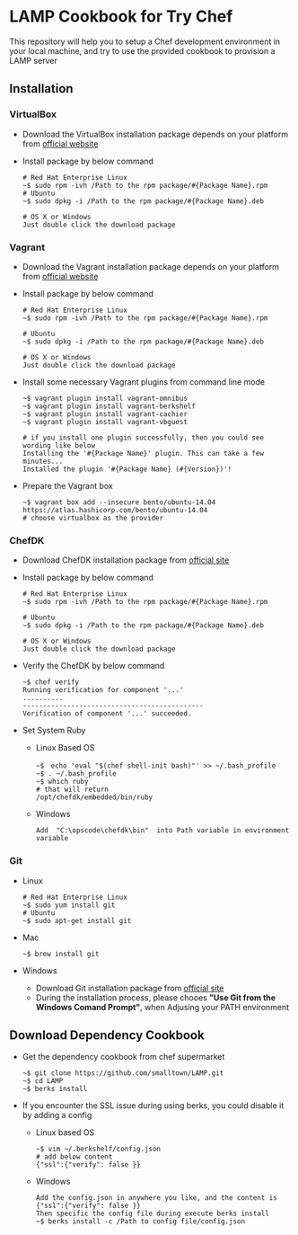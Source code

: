 # LAMP Cookbook for Try Chef

This repository will help you to setup a Chef development environment in your local machine, and try to use the provided cookbook to provision a LAMP server

## Installation
### VirtualBox

- Download the VirtualBox installation package depends on your platform from [official website](https://www.virtualbox.org/wiki/Downloads) 

- Install package by below command

	```
	# Red Hat Enterprise Linux
	~$ sudo rpm -ivh /Path to the rpm package/#{Package Name}.rpm
	# Ubuntu
	~$ sudo dpkg -i /Path to the rpm package/#{Package Name}.deb

	# OS X or Windows
	Just double click the download package
	```
  
### Vagrant
- Download the Vagrant installation package depends on your platform from [official website](https://www.vagrantup.com/downloads.html)

- Install package by below command
	```
	# Red Hat Enterprise Linux
	~$ sudo rpm -ivh /Path to the rpm package/#{Package Name}.rpm

	# Ubuntu
	~$ sudo dpkg -i /Path to the rpm package/#{Package Name}.deb

	# OS X or Windows
	Just double click the download package
	```
	
- Install some necessary Vagrant plugins from command line mode
	```
	~$ vagrant plugin install vagrant-omnibus
	~$ vagrant plugin install vagrant-berkshelf
	~$ vagrant plugin install vagrant-cachier
	~$ vagrant plugin install vagrant-vbguest

	# if you install one plugin successfully, then you could see wording like below
	Installing the '#{Package Name}' plugin. This can take a few minutes...
	Installed the plugin '#{Package Name} (#{Version})'!
	```
	
- Prepare the Vagrant box
	```
	~$ vagrant box add --insecure bento/ubuntu-14.04 https://atlas.hashicorp.com/bento/ubuntu-14.04
	# choose virtualbox as the provider
	```
	
### ChefDK
- Download ChefDK installation package from [official site](https://downloads.chef.io/chef-dk/)

- Install package by below command
	```
	# Red Hat Enterprise Linux
	~$ sudo rpm -ivh /Path to the rpm package/#{Package Name}.rpm

	# Ubuntu
	~$ sudo dpkg -i /Path to the rpm package/#{Package Name}.deb

	# OS X or Windows
	Just double click the download package
	```
	
- Verify the ChefDK by below command
	```
	~$ chef verify
	Running verification for component '...'
	..........
	---------------------------------------------
	Verification of component '...' succeeded.
	```
	
- Set System Ruby
	- Linux Based OS
		```
		~$　echo 'eval "$(chef shell-init bash)"' >> ~/.bash_profile
		~$ . ~/.bash_profile
		~$ which ruby
		# that will return
		/opt/chefdk/embedded/bin/ruby
		```
	
	- Windows
		```
		Add  "C:\opscode\chefdk\bin"  into Path variable in environment variable
		```

### Git
- Linux
	```
	# Red Hat Enterprise Linux
	~$ sudo yum install git
	# Ubuntu
	~$ sudo apt-get install git
	```
	
- Mac
	```
	~$ brew install git
	```
	
- Windows
	- Download Git installation package from [official site](https://git-scm.com/downloads)
	- During the installation process, please chooes **"Use Git from the Windows Comand Prompt"**, when Adjusing your PATH environment

## Download Dependency Cookbook

- Get the dependency cookbook from chef supermarket

	```
	~$ git clone https://github.com/smalltown/LAMP.git
	~$ cd LAMP
	~$ berks install
	```
- If you encounter the SSL issue during using berks, you could disable it by adding a config
	- Linux based OS
	
		```
		~$ vim ~/.berkshelf/config.json
		# add below content
		{"ssl":{"verify": false }}
		```
	- Windows
	
		```
		Add the config.json in anywhere you like, and the content is {"ssl":{"verify": false }}
		Then specific the config file during execute berks install
		~$ berks install -c /Path to config file/config.json
		```

                            
